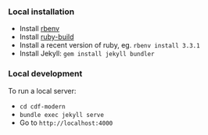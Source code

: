 ### Local installation

- Install [rbenv](https://github.com/rbenv/rbenv)
- Install [ruby-build](https://github.com/rbenv/ruby-build)
- Install a recent version of ruby, eg. `rbenv install 3.3.1`
- Install Jekyll: `gem install jekyll bundler`

### Local development

To run a local server:
- `cd cdf-modern`
- `bundle exec jekyll serve`
- Go to `http://localhost:4000`
